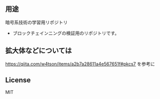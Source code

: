 ## 用途
暗号系技術の学習用リポジトリ
- ブロックチェインニングの検証用のリポジトリです。

## 拡大体などについては
https://qiita.com/w4tson/items/a2b7a28611a4e567651f#pkcs7 を参考に

## License
MIT